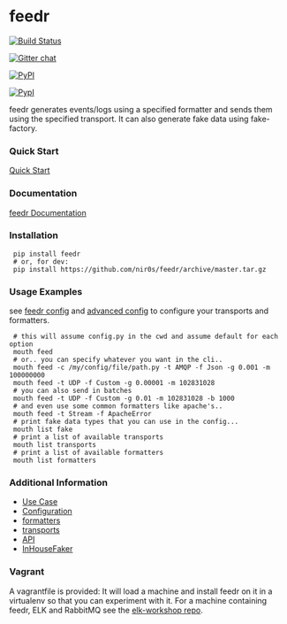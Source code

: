 feedr
=======

[![Build Status](https://travis-ci.org/nir0s/feedr.svg?branch=master)](https://travis-ci.org/nir0s/feedr)

[![Gitter chat](https://badges.gitter.im/nir0s/feedr.png)](https://gitter.im/nir0s/feedr)

[![PyPI](http://img.shields.io/pypi/dm/feedr.svg)](http://img.shields.io/pypi/dm/feedr.svg)

[![PypI](http://img.shields.io/pypi/v/feedr.svg)](http://img.shields.io/pypi/v/feedr.svg)

feedr generates events/logs using a specified formatter and sends them using the specified transport.
It can also generate fake data using fake-factory.

### Quick Start
[Quick Start](http://feedr.readthedocs.org/en/latest/quick_start.html)

### Documentation
[feedr Documentation](http://feedr.readthedocs.org)

### Installation
```shell
 pip install feedr
 # or, for dev:
 pip install https://github.com/nir0s/feedr/archive/master.tar.gz
```

### Usage Examples
see [feedr config](http://feedr.readthedocs.org/en/latest/configuration.html) and [advanced config](http://feedr.readthedocs.org/en/latest/advanced_configuration.html)
to configure your transports and formatters.
```shell
 # this will assume config.py in the cwd and assume default for each option
 mouth feed
 # or.. you can specify whatever you want in the cli..
 mouth feed -c /my/config/file/path.py -t AMQP -f Json -g 0.001 -m 100000000
 mouth feed -t UDP -f Custom -g 0.00001 -m 102831028
 # you can also send in batches
 mouth feed -t UDP -f Custom -g 0.01 -m 102831028 -b 1000
 # and even use some common formatters like apache's..
 mouth feed -t Stream -f ApacheError
 # print fake data types that you can use in the config...
 mouth list fake
 # print a list of available transports
 mouth list transports
 # print a list of available formatters
 mouth list formatters
```

### Additional Information
- [Use Case](http://feedr.readthedocs.org/en/latest/case_study.html)
- [Configuration](http://feedr.readthedocs.org/en/latest/configuration.html)
- [formatters](http://feedr.readthedocs.org/en/latest/formatters.html)
- [transports](http://feedr.readthedocs.org/en/latest/transports.html)
- [API](http://feedr.readthedocs.org/en/latest/api.html)
- [InHouseFaker](http://feedr.readthedocs.org/en/latest/in_house_faker.html)

### Vagrant
A vagrantfile is provided: It will load a machine and install feedr on it in a virtualenv so that you can experiment with it.
For a machine containing feedr, ELK and RabbitMQ see the [elk-workshop repo](https://github.com/nir0s/elk-workshop).